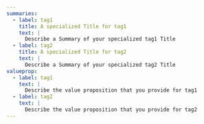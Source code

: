 ```yaml
---
summaries:
  - label: tag1
    title: A specialized Title for tag1
    text: |
      Describe a Summary of your specialized tag1 Title
  - label: tag2
    title: A specialized Title for tag2
    text: |
      Describe a Summary of your specialized tag2 Title
valueprop:
  - label: tag1
    text: |
      Describe the value proposition that you provide for tag1
  - label: tag2
    text: |
      Describe the value proposition that you provide for tag2
---
```

